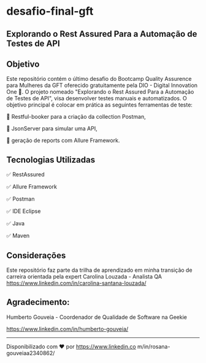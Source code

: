 ﻿# desafio-final-gft
## Explorando o Rest Assured Para a Automação de Testes de API
## Objetivo

Este repositório contém o último desafio do Bootcamp Quality Assurence para Mulheres da GFT oferecido gratuitamente pela DIO - Digital Innovation One 🧡. 
O projeto nomeado "Explorando o Rest Assured Para a Automação de Testes de API", visa desenvolver testes manuais e automatizados. O objetivo principal é colocar em prática as seguintes ferramentas de teste:

🔹 Restful-booker para a criação da collection Postman,

🔹 JsonServer para simular uma API,

🔹 geração de reports com Allure Framework.


## Tecnologias Utilizadas

✅ RestAssured

✅ Allure Framework

✅ Postman

✅ IDE Eclipse

✅ Java

✅ Maven

## Considerações

Este repositório faz parte da trilha de aprendizado em minha transição de carreira orientada pela expert Carolina Louzada - Analista QA https://www.linkedin.com/in/carolina-santana-louzada/

## Agradecimento:

Humberto Gouveia - Coordenador de Qualidade de Software na Geekie

https://www.linkedin.com/in/humberto-gouveia/
 
 ______________________________________________________________________________________________________________________________________________
 Disponibilizado com ♥ por https://www.linkedin.co m/in/rosana-gouveiaa2340862/



